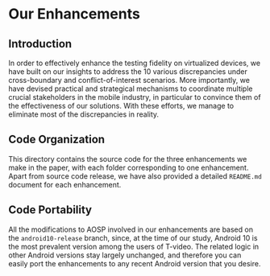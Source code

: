 # Our Enhancements

## Introduction

In order to effectively enhance the testing fidelity on virtualized devices, we have built on our insights to address the 10 various discrepancies under cross-boundary and conflict-of-interest scenarios. 
More importantly, we have devised practical and strategical mechanisms to coordinate multiple crucial stakeholders in the mobile industry, in particular to convince them of the effectiveness of our solutions. 
With these efforts, we manage to eliminate most of the discrepancies in reality.

## Code Organization

This directory contains the source code for the three enhancements we make in the paper, with each folder corresponding to one enhancement. 
Apart from source code release, we have also provided a detailed `README.md` document for each enhancement.

## Code Portability

All the modifications to AOSP involved in our enhancements are based on the `android10-release` branch, since, at the time of our study, Android 10 is the most prevalent version among the users of T-video.
The related logic in other Android versions stay largely unchanged, and therefore you can easily port the enhancements to any recent Android version that you desire. 